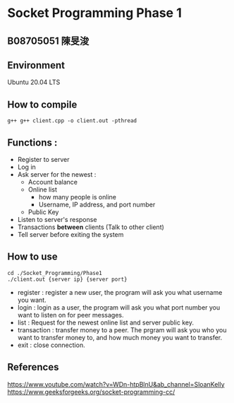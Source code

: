 # Socket Programming Phase 1
## B08705051 陳旻浚

## Environment
Ubuntu 20.04 LTS

## How to compile
`g++ g++ client.cpp -o client.out -pthread`

## Functions : 
- Register to server
- Log in
- Ask server for the newest :
    - Account balance
    - Online list
        - how many people is online
        - Username, IP address, and port number
    - Public Key
- Listen to server's response
- Transactions **between** clients (Talk to other client)
- Tell server before exiting the system

## How to use

`cd ./Socket_Programming/Phase1`  
`./client.out {server ip} {server port}`

- register : register a new user, the program will ask you what username you want.
- login : login as a user, the program will ask you what port number you want to listen on for peer messages.
- list : Request for the newest online list and server public key.
- transaction : transfer money to a peer. The prgram will ask you who you want to transfer money to, and how much money you want to transfer.
- exit : close connection.

## References
https://www.youtube.com/watch?v=WDn-htpBlnU&ab_channel=SloanKelly  
https://www.geeksforgeeks.org/socket-programming-cc/